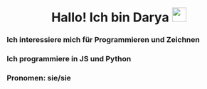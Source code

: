 <h1 align="center">Hallo! Ich bin Darya <img src="https://github.com/blackcater/blackcater/raw/main/images/Hi.gif" height="32"/> </h1>
<h3>Ich interessiere mich für Programmieren und Zeichnen</h3>
<h3>Ich programmiere in JS und Python</h3>
<h3>Pronomen: sie/sie</h3>

<!---
darya0623/darya0623 is a ✨ special ✨ repository because its `README.md` (this file) appears on your GitHub profile.
You can click the Preview link to take a look at your changes.
--->
